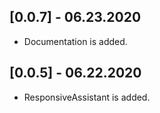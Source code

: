 ## [0.0.7] - 06.23.2020

* Documentation is added.

## [0.0.5] - 06.22.2020

* ResponsiveAssistant is added.
